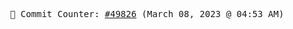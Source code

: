 <p align="center">
    <samp>
        📮 Commit Counter: <a href="https://github.com/Javascript-void0/Javascript-void0/commits/main">#49826</a> (March 08, 2023 @ 04:53 AM)
    </samp>
</p>